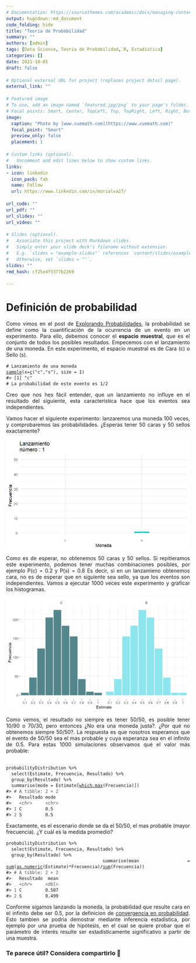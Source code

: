 ```yaml
---
# Documentation: https://sourcethemes.com/academic/docs/managing-content/
output: hugodown::md_document
code_folding: hide
title: "Teoria de Probabilidad"
summary: ""
authors: [admin]
tags: [Data Science, Teoria de Probabilidad, R, Estadística]
categories: []
date: 2021-10-05
draft: false

# Optional external URL for project (replaces project detail page).
external_link: ""

# Featured image
# To use, add an image named `featured.jpg/png` to your page's folder.
# Focal points: Smart, Center, TopLeft, Top, TopRight, Left, Right, BottomLeft, Bottom, BottomRight.
image:
  caption: "Photo by [www.cuemath.com](https://www.cuemath.com)"
  focal_point: "Smart"
  preview_only: false
  placement: 1

# Custom links (optional).
#   Uncomment and edit lines below to show custom links.
links:
- icon: linkedin
  icon_pack: fab
  name: Follow
  url: https://www.linkedin.com/in/morialva27/

url_code: ""
url_pdf: ""
url_slides: ""
url_video: ""

# Slides (optional).
#   Associate this project with Markdown slides.
#   Simply enter your slide deck's filename without extension.
#   E.g. `slides = "example-slides"` references `content/slides/example-slides.md`.
#   Otherwise, set `slides = ""`.
slides: ""
rmd_hash: cf25e4f5377b2269

---
```


<div style="text-align: justify">

# Definición de probabilidad

Como vimos en el post de [Explorando Probabilidades](https://www.dmorialva.com/post/explorando-informacion/), la probabilidad se define como la cuantificación de la ocurrencia de un evento en un experimento. Para ello, debemos conocer el **espacio muestral**, que es el conjunto de todos los posibles resultados. Empecemos con el lanzamiento de una moneda. En este experimento, el espacio muestral es de Cara (c) o Sello (s).

<div class="highlight">

<pre class='chroma'><code class='language-r' data-lang='r'><span class='c'># Lanzamiento de una moneda</span>
<span class='nf'><a href='https://rdrr.io/r/base/sample.html'>sample</a></span><span class='o'>(</span>x<span class='o'>=</span><span class='nf'><a href='https://rdrr.io/r/base/c.html'>c</a></span><span class='o'>(</span><span class='s'>"c"</span>,<span class='s'>"s"</span><span class='o'>)</span>, size <span class='o'>=</span> <span class='m'>1</span><span class='o'>)</span>
<span class='c'>#&gt; [1] "c"</span>
<span class='c'># La probabilidad de este evento es 1/2</span></code></pre>

</div>

Creo que nos hes fácil entender, que un lanzamiento no influye en el resultado del siguiente, esta caracteristica hace que los eventos sea independientes.

Vamos hacer el siguiente experimento: lanzaremos una moneda 100 veces, y comprobaremos las probabilidades. ¿Esperas tener 50 caras y 50 sellos exactamente?

<div class="highlight">

<img src="figs/unnamed-chunk-2-1.gif" width="700px" style="display: block; margin: auto;" />

</div>

Como es de esperar, no obtenemos 50 caras y 50 sellos. Si repitieramos este experimento, podemos tener muchas combinaciones posibles, por ejemplo P(c) = 0.2 y P(s) = 0.8 Es decir, si en un lanzamieno obtenemos cara, no es de esperar que en siguiente sea sello, ya que los eventos son independientes. Vamos a ejecutar 1000 veces este experimento y graficar los histogramas.

<div class="highlight">

<img src="figs/unnamed-chunk-3-1.png" width="700px" style="display: block; margin: auto;" />

</div>

Como vemos, el resultado no siempre es tener 50/50, es posible tener 10/90 o 70/30, pero entonces ¿No era una moneda justa?. ¿Por qué no obtenemos siempre 50/50?. La respuesta es que nosotros esperamos que el evento de 50/50 sea el mas probable y cuya esperanza sea en el infinito de 0.5. Para estas 1000 simulaciones observamos qué el valor más probable:

<div class="highlight">

<pre class='chroma'><code class='language-r' data-lang='r'>
<span class='nv'>probabilityDistribution</span> <span class='o'>%&gt;%</span> 
  <span class='nf'>select</span><span class='o'>(</span><span class='nv'>Estimate</span>, <span class='nv'>Frecuencia</span>, <span class='nv'>Resultado</span><span class='o'>)</span> <span class='o'>%&gt;%</span> 
  <span class='nf'>group_by</span><span class='o'>(</span><span class='nv'>Resultado</span><span class='o'>)</span> <span class='o'>%&gt;%</span> 
  <span class='nf'>summarise</span><span class='o'>(</span>mode <span class='o'>=</span> <span class='nv'>Estimate</span><span class='o'>[</span><span class='nf'><a href='https://rdrr.io/r/base/which.min.html'>which.max</a></span><span class='o'>(</span><span class='nv'>Frecuencia</span><span class='o'>)</span><span class='o'>]</span><span class='o'>)</span>
<span class='c'>#&gt; <span style='color: #555555;'># A tibble: 2 × 2</span></span>
<span class='c'>#&gt;   Resultado mode </span>
<span class='c'>#&gt;   <span style='color: #555555; font-style: italic;'>&lt;chr&gt;</span>     <span style='color: #555555; font-style: italic;'>&lt;chr&gt;</span></span>
<span class='c'>#&gt; <span style='color: #555555;'>1</span> C         0.5  </span>
<span class='c'>#&gt; <span style='color: #555555;'>2</span> S         0.5</span></code></pre>

</div>

Exactamente, es el escenario donde se da el 50/50, el mas probable (mayor frecuencia). ¿Y cuál es la medida promedio?

<div class="highlight">

<pre class='chroma'><code class='language-r' data-lang='r'><span class='nv'>probabilityDistribution</span> <span class='o'>%&gt;%</span> 
  <span class='nf'>select</span><span class='o'>(</span><span class='nv'>Estimate</span>, <span class='nv'>Frecuencia</span>, <span class='nv'>Resultado</span><span class='o'>)</span> <span class='o'>%&gt;%</span> 
  <span class='nf'>group_by</span><span class='o'>(</span><span class='nv'>Resultado</span><span class='o'>)</span> <span class='o'>%&gt;%</span> 
  <span class='nf'>summarise</span><span class='o'>(</span>mean <span class='o'>=</span> <span class='nf'><a href='https://rdrr.io/r/base/sum.html'>sum</a></span><span class='o'>(</span><span class='nf'><a href='https://rdrr.io/r/base/numeric.html'>as.numeric</a></span><span class='o'>(</span><span class='nv'>Estimate</span><span class='o'>)</span><span class='o'>*</span><span class='nv'>Frecuencia</span><span class='o'>)</span><span class='o'>/</span><span class='nf'><a href='https://rdrr.io/r/base/sum.html'>sum</a></span><span class='o'>(</span><span class='nv'>Frecuencia</span><span class='o'>)</span><span class='o'>)</span>
<span class='c'>#&gt; <span style='color: #555555;'># A tibble: 2 × 2</span></span>
<span class='c'>#&gt;   Resultado  mean</span>
<span class='c'>#&gt;   <span style='color: #555555; font-style: italic;'>&lt;chr&gt;</span>     <span style='color: #555555; font-style: italic;'>&lt;dbl&gt;</span></span>
<span class='c'>#&gt; <span style='color: #555555;'>1</span> C         0.507</span>
<span class='c'>#&gt; <span style='color: #555555;'>2</span> S         0.499</span></code></pre>

</div>

Conforme sigamos lanzando la moneda, la probabilidad que resulte cara en el infinito debe ser 0.5, por la definicion de [convergencia en probabilidad](https://es.wikipedia.org/wiki/Convergencia_en_probabilidad). Esto tambien se podria demostrar mediante inferencia estadistica, por ejemplo por una prueba de hipótesis, en el cual se quiere probar que el parámetro de interés resulte ser estadísticamente significativo a partir de una muestra.

<div/>

### Te parece útil? Considera compartirlo 🙌

